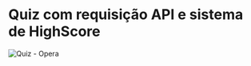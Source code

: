 # Quiz com requisição API e sistema de HighScore

![Quiz - Opera](https://user-images.githubusercontent.com/95091720/190929356-52027966-5809-4004-8645-d3ba52f97572.jpg)

